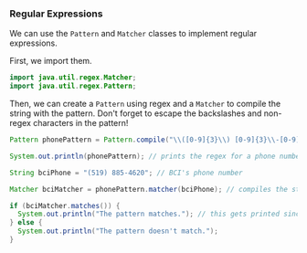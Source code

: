 ### Regular Expressions

We can use the `Pattern` and `Matcher` classes to implement regular expressions.

First, we import them.

```java
import java.util.regex.Matcher;
import java.util.regex.Pattern;
```

Then, we can create a `Pattern` using regex and a `Matcher` to compile the string with the pattern. Don't forget to escape the backslashes and non-regex characters in the pattern!

```java
Pattern phonePattern = Pattern.compile("\\([0-9]{3}\\) [0-9]{3}\\-[0-9]{4}"); // this is the pattern for phone numbers that looks like this: (___) ___-___

System.out.println(phonePattern); // prints the regex for a phone number: \([0-9]{3}\) [0-9]{3}\-[0-9]{4}

String bciPhone = "(519) 885-4620"; // BCI's phone number

Matcher bciMatcher = phonePattern.matcher(bciPhone); // compiles the string with the pattern

if (bciMatcher.matches()) {
  System.out.println("The pattern matches."); // this gets printed since BCI's phone number is written with the same pattern
} else {
  System.out.println("The pattern doesn't match.");
}
```
